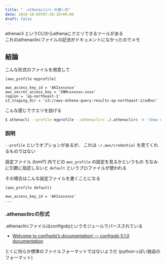 ```yaml
---
title: " .athenaclirc の使い方"
date: 2019-10-03T07:38:18+09:00
draft: false
---
```


athenacli というCLIからathenaにクエリできるツールがある  
これのathenaclircファイルの記法がドキュメントになかったのでメモ


## 結論

こんな形式のファイルを用意して

```python:.athenaclirc
[aws_profile myprofile]

aws_access_key_id = 'AKIxxxxxxx'
aws_secret_access_key = 'SNMcxxxxxx-xxxx'
region = 'ap-northeast-1'
s3_staging_dir = 's3://aws-athena-query-results-ap-northeast-1/adhoc'
```

こんな感じでクエリを投げる

```bash
$ athenacli --profile myprofile --athenaclirc ./.athenaclirc -e 'show databases'
```


### 説明

`--profile` というオプションがあるが、
これは `~/.aws/credential` を見てくれるものではない

設定ファイル (toml?) 内でどの `aws_profile` の設定を見るかというもの
ちなみに引数に指定しないと `default` というプロファイルが使われる

その場合はこんな設定ファイルを書くことになる

```python:.athenaclirc
[aws_profile default]

aws_access_key_id = 'AKIxxxxxxx'
...
```


### .athenaclircの形式

.athenaclircファイルはconfigobjというモジュールでパースされている

- [Welcome to configobj’s documentation! — configobj 5.1.0 documentation](https://configobj.readthedocs.io/en/latest/index.html)

とくに何らか標準のファイルフォーマットではないようだ
(pythonっぽい独自のフォーマット)


